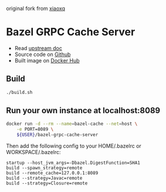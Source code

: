 original fork from [xiaoxq](https://github.com/xiaoxq/docker-toolkit/tree/master/bazel-grpc-cache-server)

# Bazel GRPC Cache Server

* Read [upstream doc](https://github.com/bazelbuild/bazel/blob/master/src/main/java/com/google/devtools/build/lib/remote/README.md)
* Source code on [Github](https://github.com/xiaoxq/docker-toolkit/tree/master/bazel-grpc-cache-server)
* Built image on [Docker Hub](https://hub.docker.com/r/xiangquan/bazel-grpc-cache-server/tags/)

## Build

```bash
./build.sh
```

## Run your own instance at localhost:8089

```bash
docker run -d --rm --name=bazel-cache --net=host \
    -e PORT=8089 \
    ${USER}/bazel-grpc-cache-server
```

Then add the following config to your HOME/.bazelrc or WORKSPACE/.bazelrc:

```
startup --host_jvm_args=-Dbazel.DigestFunction=SHA1
build --spawn_strategy=remote
build --remote_cache=127.0.0.1:8089
build --strategy=Javac=remote
build --strategy=Closure=remote
```